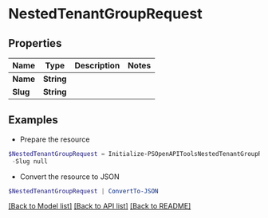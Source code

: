# NestedTenantGroupRequest
## Properties

Name | Type | Description | Notes
------------ | ------------- | ------------- | -------------
**Name** | **String** |  | 
**Slug** | **String** |  | 

## Examples

- Prepare the resource
```powershell
$NestedTenantGroupRequest = Initialize-PSOpenAPIToolsNestedTenantGroupRequest  -Name null `
 -Slug null
```

- Convert the resource to JSON
```powershell
$NestedTenantGroupRequest | ConvertTo-JSON
```

[[Back to Model list]](../README.md#documentation-for-models) [[Back to API list]](../README.md#documentation-for-api-endpoints) [[Back to README]](../README.md)

